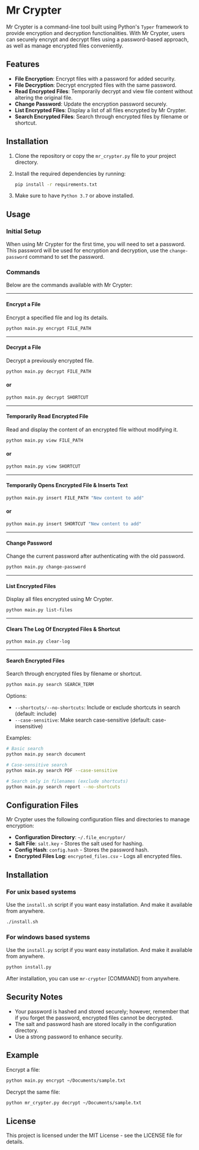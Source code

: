 # Mr Crypter

Mr Crypter is a command-line tool built using Python's `Typer` framework to provide encryption and decryption functionalities. 
With Mr Crypter, users can securely encrypt and decrypt files using a password-based approach, as well as manage encrypted files conveniently.

## Features
- **File Encryption**: Encrypt files with a password for added security.
- **File Decryption**: Decrypt encrypted files with the same password.
- **Read Encrypted Files**: Temporarily decrypt and view file content without altering the original file.
- **Change Password**: Update the encryption password securely.
- **List Encrypted Files**: Display a list of all files encrypted by Mr Crypter.
- **Search Encrypted Files**: Search through encrypted files by filename or shortcut.

## Installation

1. Clone the repository or copy the `mr_crypter.py` file to your project directory.
2. Install the required dependencies by running:

    ```bash
    pip install -r requirements.txt
    ```

3. Make sure to have `Python 3.7` or above installed.

## Usage

### Initial Setup
When using Mr Crypter for the first time, you will need to set a password. This password will be used for encryption and decryption, use the `change-password` command to set the password.

### Commands
Below are the commands available with Mr Crypter:

----------------------------------------------------------
#### Encrypt a File
Encrypt a specified file and log its details.

```bash
python main.py encrypt FILE_PATH
```
----------------------------------------------------------
#### Decrypt a File
Decrypt a previously encrypted file.

```bash
python main.py decrypt FILE_PATH
```
#### or
```bash
python main.py decrypt SHORTCUT
```

----------------------------------------------------------
#### Temporarily Read Encrypted File
Read and display the content of an encrypted file without modifying it.

```bash
python main.py view FILE_PATH
```
#### or
```bash
python main.py view SHORTCUT
```

----------------------------------------------------------
#### Temporarily Opens Encrypted File & Inserts Text
```bash
python main.py insert FILE_PATH "New content to add"
```
#### or
```bash
python main.py insert SHORTCUT "New content to add"
```

----------------------------------------------------------
#### Change Password
Change the current password after authenticating with the old password.

```bash
python main.py change-password
```

----------------------------------------------------------
#### List Encrypted Files
Display all files encrypted using Mr Crypter.

```bash
python main.py list-files
```

----------------------------------------------------------
#### Clears The Log Of Encrypted Files & Shortcut

```bash
python main.py clear-log
```

----------------------------------------------------------
#### Search Encrypted Files
Search through encrypted files by filename or shortcut.

```bash
python main.py search SEARCH_TERM
```

Options:
- `--shortcuts/--no-shortcuts`: Include or exclude shortcuts in search (default: include)
- `--case-sensitive`: Make search case-sensitive (default: case-insensitive)

Examples:
```bash
# Basic search
python main.py search document

# Case-sensitive search
python main.py search PDF --case-sensitive

# Search only in filenames (exclude shortcuts)
python main.py search report --no-shortcuts
```

## Configuration Files

Mr Crypter uses the following configuration files and directories to manage encryption:

- **Configuration Directory**: `~/.file_encryptor/`
- **Salt File**: `salt.key` - Stores the salt used for hashing.
- **Config Hash**: `config.hash` - Stores the password hash.
- **Encrypted Files Log**: `encrypted_files.csv` - Logs all encrypted files.

## Installation

### For unix based systems
Use the `install.sh` script if you want easy installation. And make it available from anywhere.
```bash
./install.sh
```
### For windows based systems
Use the `install.py` script if you want easy installation. And make it available from anywhere.
```bash
python install.py
```
After installation, you can use `mr-crypter` [COMMAND] from anywhere.

## Security Notes
- Your password is hashed and stored securely; however, remember that if you forget the password, encrypted files cannot be decrypted.
- The salt and password hash are stored locally in the configuration directory.
- Use a strong password to enhance security.

## Example

Encrypt a file:

```bash
python main.py encrypt ~/Documents/sample.txt
```

Decrypt the same file:

```bash
python mr_crypter.py decrypt ~/Documents/sample.txt
```

## License
This project is licensed under the MIT License - see the LICENSE file for details.
